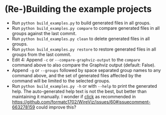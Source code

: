 # (Re-)Building the example projects

<!--
The following text is taken from #118
https://github.com/formatc1702/WireViz/pull/118

TODO: write a better explaination -->


- Run `python build_examples.py` to build generated files in all groups.
- Run `python build_examples.py compare` to compare generated files in all groups against the last commit.
- Run `python build_examples.py clean` to delete generated files in all groups.
- Run `python build_examples.py restore` to restore generated files in all groups from the last commit.
- Edit 4: Append `-c` or `--compare-graphviz-output` to the `compare` command above to also compare the Graphviz output (default: False).
- Append `-g` or `--groups` followed by space separated group names to any command above, and the set of generated files affected by the command will be limited to the selected groups.
- Run `python build_examples.py -h` or with `--help` to print the generated help. The auto-generated help text is not the best, but better than maintaining it manually. I wonder if [click](https://click.palletsprojects.com/en/7.x/) as recommended in https://github.com/formatc1702/WireViz/issues/60#issuecomment-663278159 could improve this?

